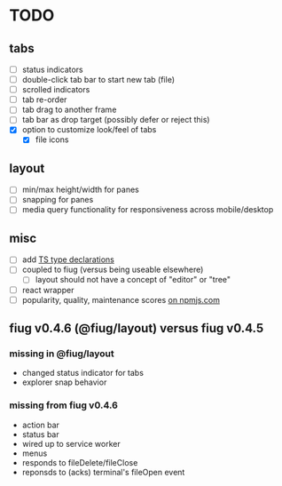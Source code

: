 # TODO

## tabs
- [ ] status indicators
- [ ] double-click tab bar to start new tab (file)
- [ ] scrolled indicators
- [ ] tab re-order
- [ ] tab drag to another frame
- [ ] tab bar as drop target (possibly defer or reject this)
- [X] option to customize look/feel of tabs
	- [X] file icons

## layout
- [ ] min/max height/width for panes
- [ ] snapping for panes
- [ ] media query functionality for responsiveness across mobile/desktop

## misc
- [ ] add [TS type declarations](https://www.typescriptlang.org/docs/handbook/declaration-files/publishing.html#including-declarations-in-your-npm-package)
- [ ] coupled to fiug (versus being useable elsewhere)
	- [ ] layout should not have a concept of "editor" or "tree"
- [ ] react wrapper
- [ ] popularity, quality, maintenance scores [on npmjs.com](https://stackoverflow.com/questions/49866588/how-npmjs-com-calculates-the-code-quality)

## fiug v0.4.6 (@fiug/layout) versus fiug v0.4.5

### missing in @fiug/layout
- changed status indicator for tabs
- explorer snap behavior

### missing from fiug v0.4.6
- action bar
- status bar
- wired up to service worker
- menus
- responds to fileDelete/fileClose
- reponsds to (acks) terminal's fileOpen event
